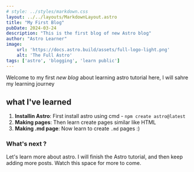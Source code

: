 ```yaml
---
# style: ../styles/markdown.css
layout: ../../layouts/MarkdownLayout.astro
title: "My First Blog"
pubDate: 2024-03-24
description: "This is the first blog of new Astro blog"
author: "Astro Learner"
image: 
    url: 'https://docs.astro.build/assets/full-logo-light.png'
    alt: 'The Full Astro'
tags: ['astro', 'blogging', 'learn public']
---
```


Welcome to my first _new blog_ about learning astro tutorial here, I will sahre my learning journey

## what I've learned

1. **Installin Astro**: First install astro using cmd - `npm create astro@latest`
2. **Making pages**: Then learn create pages similar like HTML
3. **Making .md page**: Now learn to create `.md` pages :)

### What's next ?

Let's learn more about astro. I will finish the Astro tutorial, and then keep adding more posts. Watch this space for more to come.